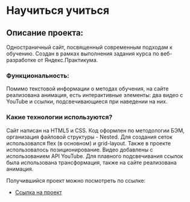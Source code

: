 # Научиться учиться

## Описание проекта:
Одностраничный сайт, посвященный современным подходам к обучению. Создан в рамках выполнения задания курса по веб-разработке от Яндекс.Практикума.

### Функциональность:
Помимо текстовой информации о методах обучения, на сайте реализована анимация, есть интерактивные элементы:  два видео с YouTube и ссылки,  подсвечивающиеся при наведении на них.

### Какие технологии используются?
Сайт написан на HTML5 и CSS. Код оформлен по методологии БЭМ, организация файловой структуры - Nested. Для создания сеток использовался flex (в основном) и grid-layout. Также в проекте использовалось позиционирование. Видео добавлены с использованием API YouTube. Для плавного подсвечивания ссылок была использована трансформация, также на сайте реализована анимация.

Получившийся проект можно посмотреть по ссылке:

* [Ссылка на проект](https://polinaponomar.github.io/how-to-learn/)
